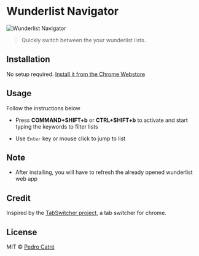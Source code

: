 # Wunderlist Navigator

![Wunderlist Navigator](https://github.com/pedrocatre/wunderlist-navigator/raw/master/assets/icons/wunderlist-navigator-icon.png)

> Quickly switch between the your wunderlist lists.

## Installation

No setup required. [Install it from the Chrome Webstore](https://chrome.google.com/webstore/detail/wunderlistnavigator/fjpdombpmbjjdmcbdkkpefkjokgmffah)

## Usage

Follow the instructions below

- Press **COMMAND+SHIFT+b** or **CTRL+SHIFT+b** to activate and start typing the keywords to filter lists

- Use `Enter` key or mouse click to jump to list

## Note

- After installing, you will have to refresh the already opened wunderlist web app
 
## Credit

Inspired by the [TabSwitcher project](https://github.com/kamranahmedse/tab-switcher), a tab switcher for chrome.

## License

MIT © [Pedro Catré](http://pedrocatre.com/)
